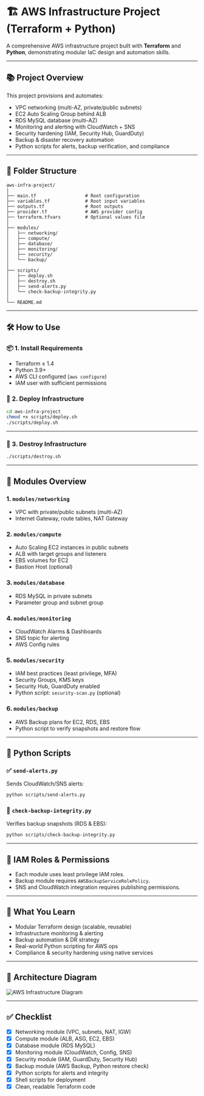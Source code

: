# 🏗️ AWS Infrastructure Project (Terraform + Python)

A comprehensive AWS infrastructure project built with **Terraform** and **Python**, demonstrating modular IaC design and automation skills.

>

---

## 📚 Project Overview

This project provisions and automates:

- VPC networking (multi-AZ, private/public subnets)
- EC2 Auto Scaling Group behind ALB
- RDS MySQL database (multi-AZ)
- Monitoring and alerting with CloudWatch + SNS
- Security hardening (IAM, Security Hub, GuardDuty)
- Backup & disaster recovery automation
- Python scripts for alerts, backup verification, and compliance

---

## 📁 Folder Structure

```
aws-infra-project/
│
├── main.tf                  # Root configuration
├── variables.tf             # Root input variables
├── outputs.tf               # Root outputs
├── provider.tf              # AWS provider config
├── terraform.tfvars         # Optional values file
│
├── modules/
│   ├── networking/
│   ├── compute/
│   ├── database/
│   ├── monitoring/
│   ├── security/
│   └── backup/
│
├── scripts/
│   ├── deploy.sh
│   ├── destroy.sh
│   ├── send-alerts.py
│   └── check-backup-integrity.py
│
└── README.md
```

---

## 🛠️ How to Use

### 📦 1. **Install Requirements**

- Terraform ≥ 1.4
- Python 3.9+
- AWS CLI configured (`aws configure`)
- IAM user with sufficient permissions

### 🧱 2. **Deploy Infrastructure**

```bash
cd aws-infra-project
chmod +x scripts/deploy.sh
./scripts/deploy.sh
```

---

### 🧨 3. **Destroy Infrastructure**

```bash
./scripts/destroy.sh
```

---

## 🔧 Modules Overview

### 1. `modules/networking`
- VPC with private/public subnets (multi-AZ)
- Internet Gateway, route tables, NAT Gateway

### 2. `modules/compute`
- Auto Scaling EC2 instances in public subnets
- ALB with target groups and listeners
- EBS volumes for EC2
- Bastion Host (optional)

### 3. `modules/database`
- RDS MySQL in private subnets
- Parameter group and subnet group

### 4. `modules/monitoring`
- CloudWatch Alarms & Dashboards
- SNS topic for alerting
- AWS Config rules

### 5. `modules/security`
- IAM best practices (least privilege, MFA)
- Security Groups, KMS keys
- Security Hub, GuardDuty enabled
- Python script: `security-scan.py` (optional)

### 6. `modules/backup`
- AWS Backup plans for EC2, RDS, EBS
- Python script to verify snapshots and restore flow

---

## 🐍 Python Scripts

### ✅ `send-alerts.py`

Sends CloudWatch/SNS alerts:

```bash
python scripts/send-alerts.py
```

### 🔁 `check-backup-integrity.py`

Verifies backup snapshots (RDS & EBS):

```bash
python scripts/check-backup-integrity.py
```

---

## 🔐 IAM Roles & Permissions

- Each module uses least privilege IAM roles.
- Backup module requires `AWSBackupServiceRolePolicy`.
- SNS and CloudWatch integration requires publishing permissions.

---

## 🧠 What You Learn

- Modular Terraform design (scalable, reusable)
- Infrastructure monitoring & alerting
- Backup automation & DR strategy
- Real-world Python scripting for AWS ops
- Compliance & security hardening using native services

---

## 📸 Architecture Diagram

![AWS Infrastructure Diagram](./images/aws_architecture_diagram.png)

---

## ✅ Checklist

- [x] Networking module (VPC, subnets, NAT, IGW)
- [x] Compute module (ALB, ASG, EC2, EBS)
- [x] Database module (RDS MySQL)
- [x] Monitoring module (CloudWatch, Config, SNS)
- [x] Security module (IAM, GuardDuty, Security Hub)
- [x] Backup module (AWS Backup, Python restore check)
- [x] Python scripts for alerts and integrity
- [x] Shell scripts for deployment
- [x] Clean, readable Terraform code
